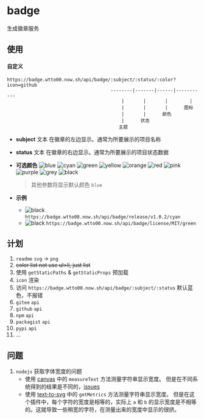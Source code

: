 # badge

生成徽章服务

## 使用

#### 自定义

```text
https://badge.wtto00.now.sh/api/badge/:subject/:status/:color?icon=github
                                      --------|-------|------|-----------
                                          |       |       |        |
                                          |       |       |      图标
                                          |       |      颜色
                                          |      状态
                                         主题
```

- **subject**
  文本 在徽章的左边显示。通常为所要展示的项目名称
- **status**
  文本 在徽章的右边显示。通常为所要展示的项目状态数据
- **可选颜色**
  ![blue](https://badge.wtto00.now.sh/api/badge/color/blue/blue) ![cyan](https://badge.wtto00.now.sh/api/badge/color/cyan/cyan) ![green](https://badge.wtto00.now.sh/api/badge/color/green/green) ![yellow](https://badge.wtto00.now.sh/api/badge/color/yellow/yellow) ![orange](https://badge.wtto00.now.sh/api/badge/color/orange/orange) ![red](https://badge.wtto00.now.sh/api/badge/color/red/red) ![pink](https://badge.wtto00.now.sh/api/badge/color/pink/pink) ![purple](https://badge.wtto00.now.sh/api/badge/color/purple/purple) ![grey](https://badge.wtto00.now.sh/api/badge/color/grey/grey) ![black](https://badge.wtto00.now.sh/api/badge/color/black/black)

  > 其他参数将显示默认颜色 `blue`

- **示例**
  - ![black](https://badge.wtto00.now.sh/api/badge/release/v1.0.2/cyan) `https://badge.wtto00.now.sh/api/badge/release/v1.0.2/cyan`
  - ![black](https://badge.wtto00.now.sh/api/badge/license/MIT/green) `https://badge.wtto00.now.sh/api/badge/license/MIT/green`

## 计划

1. `readme` `svg` → `png`
1. ~~color list not use ul>li, just list~~
1. 使用 `getStaticPaths` & `getStaticProps` 预加载
1. `icon` 渲染
1. 访问 `https://badge.wtto00.now.sh/api/badge/:subject/:status` 默认蓝色，不报错
1. `gitee` `api`
1. `github` `api`
1. `npm` `api`
1. `packagist` `api`
1. `pypi` `api`
1. ...

## 问题

1. `nodejs` 获取字体宽度的问题
   - 使用 [canvas](https://www.npmjs.com/package/canvas#quick-example) 中的 `measureText` 方法测量字符串显示宽度。
     但是在不同系统得到的结果是不同的，[issues](https://github.com/Automattic/node-canvas/issues/782)
   - 使用 [text-to-svg](https://www.npmjs.com/package/text-to-svg#texttosvggetmetricstext-option--) 中的 `getMetrics` 方法测量字符串显示宽度。
     但是在这个插件中，每个字符的宽度是相等的，实际上 `a` 和 `b` 的显示宽度是不相等的。这就导致一些稍宽的字符，在测量出来的宽度中显示的很挤。
